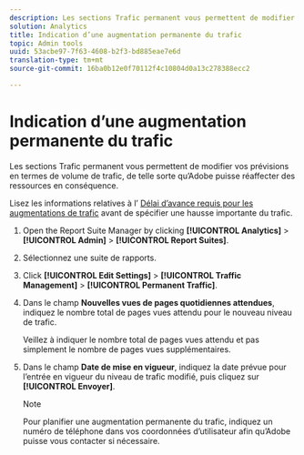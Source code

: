```yaml
---
description: Les sections Trafic permanent vous permettent de modifier vos prévisions en termes de volume de trafic, de telle sorte qu’Adobe puisse réaffecter des ressources en conséquence.
solution: Analytics
title: Indication d’une augmentation permanente du trafic
topic: Admin tools
uuid: 53acbe97-7f63-4608-b2f3-bd885eae7e6d
translation-type: tm+mt
source-git-commit: 16ba0b12e0f70112f4c10804d0a13c278388ecc2

---
```



# Indication d’une augmentation permanente du trafic

Les sections Trafic permanent vous permettent de modifier vos prévisions en termes de volume de trafic, de telle sorte qu’Adobe puisse réaffecter des ressources en conséquence.

Lisez les informations relatives à l’ [Délai d’avance requis pour les augmentations de trafic](/help/admin/c-traffic-management/traffic-lead-time.md) avant de spécifier une hausse importante du trafic.

1. Open the Report Suite Manager by clicking **[!UICONTROL Analytics]** &gt; **[!UICONTROL Admin]** &gt; **[!UICONTROL Report Suites]**.
1. Sélectionnez une suite de rapports.
1. Click **[!UICONTROL Edit Settings]** &gt; **[!UICONTROL Traffic Management]** &gt; **[!UICONTROL Permanent Traffic]**.
1. Dans le champ **Nouvelles vues de pages quotidiennes attendues**, indiquez le nombre total de pages vues attendu pour le nouveau niveau de trafic.

   Veillez à indiquer le nombre total de pages vues attendu et pas simplement le nombre de pages vues supplémentaires.
1. Dans le champ **Date de mise en vigueur**, indiquez la date prévue pour l’entrée en vigueur du niveau de trafic modifié, puis cliquez sur **[!UICONTROL Envoyer]**.

   >[!NOTE]
   >
   >Pour planifier une augmentation permanente du trafic, indiquez un numéro de téléphone dans vos coordonnées d’utilisateur afin qu’Adobe puisse vous contacter si nécessaire.

